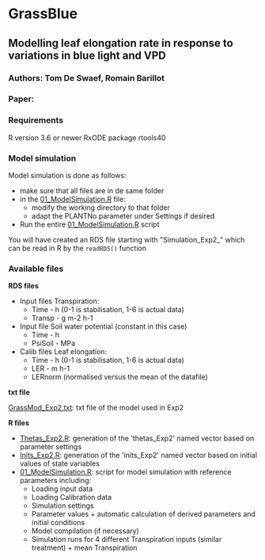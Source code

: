# GrassBlue
## Modelling leaf elongation rate in response to variations in blue light and VPD

### Authors: Tom De Swaef, Romain Barillot
### Paper: 

### Requirements
R version 3.6 or newer
RxODE package
rtools40

### Model simulation
Model simulation is done as follows:
- make sure that all files are in de same folder
- in the [01_ModelSimulation.R](./01_ModelSimulation.R) file: 
  - modify the working directory to that folder
  - adapt the PLANTNo parameter under Settings if desired
- Run the entire [01_ModelSimulation.R](./01_ModelSimulation.R) script

You will have created an RDS file starting with "Simulation_Exp2_" which can be read in R by the `readRDS()` function

### Available files
__RDS files__

- Input files Transpiration:
  - Time 	 - h (0-1 is stabilisation, 1-6 is actual data)
  - Transp - g m-2 h-1
- Input file Soil water potential (constant in this case)
  - Time    - h 
  - PsiSoil - MPa
- Calib files Leaf elongation:
  - Time   - h (0-1 is stabilisation, 1-6 is actual data)
  - LER    - m h-1
  - LERnorm (normalised versus the mean of the datafile)

__txt file__

[GrassMod_Exp2.txt](./GrassMod_Exp2.txt): txt file of the model used in Exp2

__R files__

- [Thetas_Exp2.R](./Thetas_Exp2.R): generation of the 'thetas_Exp2' named vector based on parameter settings
- [Inits_Exp2.R](./Inits_Exp2.R): generation of the 'inits_Exp2' named vector based on initial values of state variables
- [01_ModelSimulation.R](01_ModelSimulation.R): script for model simulation with reference parameters including: 
  - Loading input data
  - Loading Calibration data
  - Simulation settings
  - Parameter values + automatic calculation of derived parameters and initial conditions
  - Model compilation (if necessary)
  - Simulation runs for 4 different Transpiration inputs (similar treatment) + mean Transpiration
